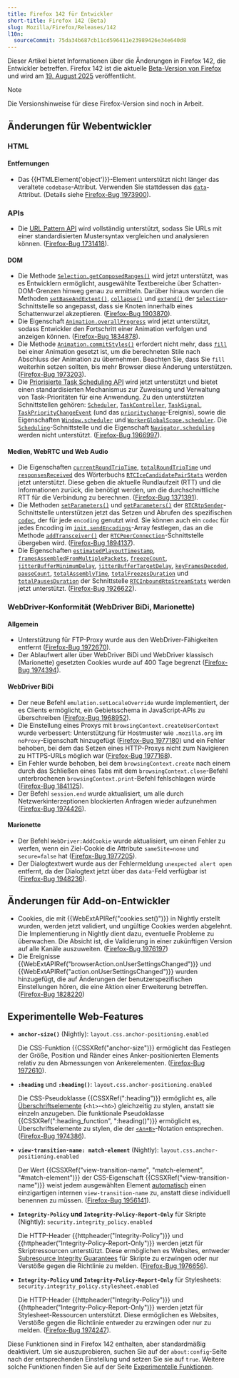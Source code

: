 ```yaml
---
title: Firefox 142 für Entwickler
short-title: Firefox 142 (Beta)
slug: Mozilla/Firefox/Releases/142
l10n:
  sourceCommit: 75da34b687cb11cd596411e23989426e34e640d8
---
```


Dieser Artikel bietet Informationen über die Änderungen in Firefox 142, die Entwickler betreffen.
Firefox 142 ist die aktuelle [Beta-Version von Firefox](https://www.firefox.com/en-US/channel/desktop/#beta) und wird am [19. August 2025](https://whattrainisitnow.com/release/?version=142) veröffentlicht.

> [!NOTE]
> Die Versionshinweise für diese Firefox-Version sind noch in Arbeit.

<!-- Autoren: Bitte kommentieren Sie alle Überschriften, für die Sie Notizen schreiben, aus -->

## Änderungen für Webentwickler

<!-- ### Entwicklerwerkzeuge -->

### HTML

<!-- Keine nennenswerten Änderungen. -->

#### Entfernungen

- Das {{HTMLElement('object')}}-Element unterstützt nicht länger das veraltete `codebase`-Attribut. Verwenden Sie stattdessen das [`data`](/de/docs/Web/HTML/Reference/Elements/object#data)-Attribut. (Details siehe [Firefox-Bug 1973900](https://bugzil.la/1973900)).

<!-- ### CSS -->

<!-- Keine nennenswerten Änderungen. -->

<!-- #### Entfernungen -->

<!-- ### JavaScript -->

<!-- Keine nennenswerten Änderungen. -->

<!-- #### Entfernungen -->

<!-- ### SVG -->

<!-- #### Entfernungen -->

<!-- ### HTTP -->

<!-- #### Entfernungen -->

<!-- ### Sicherheit -->

<!-- #### Entfernungen -->

### APIs

- Die [URL Pattern API](/de/docs/Web/API/URL_Pattern_API) wird vollständig unterstützt, sodass Sie URLs mit einer standardisierten Mustersyntax vergleichen und analysieren können. ([Firefox-Bug 1731418](https://bugzil.la/1731418)).

#### DOM

- Die Methode [`Selection.getComposedRanges()`](/de/docs/Web/API/Selection/getComposedRanges) wird jetzt unterstützt, was es Entwicklern ermöglicht, ausgewählte Textbereiche über Schatten-DOM-Grenzen hinweg genau zu ermitteln. Darüber hinaus wurden die Methoden [`setBaseAndExtent()`](/de/docs/Web/API/Selection/setBaseAndExtent), [`collapse()`](/de/docs/Web/API/Selection/collapse) und [`extend()`](/de/docs/Web/API/Selection/extend) der [`Selection`](/de/docs/Web/API/Selection)-Schnittstelle so angepasst, dass sie Knoten innerhalb eines Schattenwurzel akzeptieren. ([Firefox-Bug 1903870](https://bugzil.la/1903870)).
- Die Eigenschaft [`Animation.overallProgress`](/de/docs/Web/API/Animation/overallProgress) wird jetzt unterstützt, sodass Entwickler den Fortschritt einer Animation verfolgen und anzeigen können. ([Firefox-Bug 1834878](https://bugzil.la/1834878)).
- Die Methode [`Animation.commitStyles()`](/de/docs/Web/API/Animation/commitStyles) erfordert nicht mehr, dass [`fill`](/de/docs/Web/API/KeyframeEffect/KeyframeEffect#fill) bei einer Animation gesetzt ist, um die berechneten Stile nach Abschluss der Animation zu übernehmen. Beachten Sie, dass Sie `fill` weiterhin setzen sollten, bis mehr Browser diese Änderung unterstützen. ([Firefox-Bug 1973203](https://bugzil.la/1973203)).
- Die [Priorisierte Task Scheduling API](/de/docs/Web/API/Prioritized_Task_Scheduling_API) wird jetzt unterstützt und bietet einen standardisierten Mechanismus zur Zuweisung und Verwaltung von Task-Prioritäten für eine Anwendung.
  Zu den unterstützten Schnittstellen gehören: [`Scheduler`](/de/docs/Web/API/Scheduler), [`TaskController`](/de/docs/Web/API/TaskController), [`TaskSignal`](/de/docs/Web/API/TaskSignal), [`TaskPriorityChangeEvent`](/de/docs/Web/API/TaskPriorityChangeEvent) (und das [`prioritychange`](/de/docs/Web/API/TaskSignal/prioritychange_event)-Ereignis), sowie die Eigenschaften [`Window.scheduler`](/de/docs/Web/API/Window/scheduler) und [`WorkerGlobalScope.scheduler`](/de/docs/Web/API/WorkerGlobalScope/scheduler).
  Die [`Scheduling`](/de/docs/Web/API/Scheduling)-Schnittstelle und die Eigenschaft [`Navigator.scheduling`](/de/docs/Web/API/Navigator/scheduling) werden nicht unterstützt.
  ([Firefox-Bug 1966997](https://bugzil.la/1966997)).

#### Medien, WebRTC und Web Audio

- Die Eigenschaften [`currentRoundTripTime`](/de/docs/Web/API/RTCIceCandidatePairStats/currentRoundTripTime), [`totalRoundTripTime`](/de/docs/Web/API/RTCIceCandidatePairStats/totalRoundTripTime) und [`responsesReceived`](/de/docs/Web/API/RTCIceCandidatePairStats/responsesReceived) des Wörterbuchs [`RTCIceCandidatePairStats`](/de/docs/Web/API/RTCIceCandidatePairStats) werden jetzt unterstützt. Diese geben die aktuelle Rundlaufzeit (RTT) und die Informationen zurück, die benötigt werden, um die durchschnittliche RTT für die Verbindung zu berechnen. ([Firefox-Bug 1371391](https://bugzil.la/1371391)).
- Die Methoden [`setParameters()`](/de/docs/Web/API/RTCRtpSender/setParameters) und [`getParameters()`](/de/docs/Web/API/RTCRtpSender/getParameters) der [`RTCRtpSender`](/de/docs/Web/API/RTCRtpSender)-Schnittstelle unterstützen jetzt das Setzen und Abrufen des spezifischen [`codec`](/de/docs/Web/API/RTCRtpSender/setParameters#codecs), der für jede `encoding` genutzt wird.
  Sie können auch ein `codec` für jedes Encoding im [`init.sendEncodings`](/de/docs/Web/API/RTCPeerConnection/addTransceiver#sendencodings)-Array festlegen, das an die Methode [`addTransceiver()`](/de/docs/Web/API/RTCPeerConnection/addTransceiver) der [`RTCPeerConnection`](/de/docs/Web/API/RTCPeerConnection)-Schnittstelle übergeben wird. ([Firefox-Bug 1894137](https://bugzil.la/1894137)).
- Die Eigenschaften [`estimatedPlayoutTimestamp`](/de/docs/Web/API/RTCInboundRtpStreamStats/estimatedPlayoutTimestamp), [`framesAssembledFromMultiplePackets`](/de/docs/Web/API/RTCInboundRtpStreamStats/framesAssembledFromMultiplePackets), [`freezeCount`](/de/docs/Web/API/RTCInboundRtpStreamStats/freezeCount), [`jitterBufferMinimumDelay`](/de/docs/Web/API/RTCInboundRtpStreamStats/jitterBufferMinimumDelay), [`jitterBufferTargetDelay`](/de/docs/Web/API/RTCInboundRtpStreamStats/jitterBufferTargetDelay), [`keyFramesDecoded`](/de/docs/Web/API/RTCInboundRtpStreamStats/keyFramesDecoded), [`pauseCount`](/de/docs/Web/API/RTCInboundRtpStreamStats/pauseCount), [`totalAssemblyTime`](/de/docs/Web/API/RTCInboundRtpStreamStats/totalAssemblyTime), [`totalFreezesDuration`](/de/docs/Web/API/RTCInboundRtpStreamStats/totalFreezesDuration) und [`totalPausesDuration`](/de/docs/Web/API/RTCInboundRtpStreamStats/totalPausesDuration) der Schnittstelle [`RTCInboundRtpStreamStats`](/de/docs/Web/API/RTCInboundRtpStreamStats) werden jetzt unterstützt. ([Firefox-Bug 1926622](https://bugzil.la/1926622)).

<!-- #### Entfernungen -->

<!-- ### WebAssembly -->

<!-- #### Entfernungen -->

### WebDriver-Konformität (WebDriver BiDi, Marionette)

#### Allgemein

- Unterstützung für FTP-Proxy wurde aus den WebDriver-Fähigkeiten entfernt ([Firefox-Bug 1972670](https://bugzil.la/1972670)).
- Der Ablaufwert aller über WebDriver BiDi und WebDriver klassisch (Marionette) gesetzten Cookies wurde auf 400 Tage begrenzt ([Firefox-Bug 1974394](https://bugzil.la/1974394)).

#### WebDriver BiDi

- Der neue Befehl `emulation.setLocaleOverride` wurde implementiert, der es Clients ermöglicht, ein Gebietsschema in JavaScript-APIs zu überschreiben ([Firefox-Bug 1968952](https://bugzil.la/1968952)).
- Die Einstellung eines Proxys mit `browsingContext.createUserContext` wurde verbessert: Unterstützung für Hostmuster wie `.mozilla.org` im `noProxy`-Eigenschaft hinzugefügt ([Firefox-Bug 1977180](https://bugzil.la/1977180)) und ein Fehler behoben, bei dem das Setzen eines HTTP-Proxys nicht zum Navigieren zu HTTPS-URLs möglich war ([Firefox-Bug 1977168](https://bugzil.la/1977168)).
- Ein Fehler wurde behoben, bei dem `browsingContext.create` nach einem durch das Schließen eines Tabs mit dem `browsingContext.close`-Befehl unterbrochenen `browsingContext.print`-Befehl fehlschlagen würde ([Firefox-Bug 1841125](https://bugzil.la/1841125)).
- Der Befehl `session.end` wurde aktualisiert, um alle durch Netzwerkinterzeptionen blockierten Anfragen wieder aufzunehmen ([Firefox-Bug 1974426](https://bugzil.la/1974426)).

#### Marionette

- Der Befehl `WebDriver:AddCookie` wurde aktualisiert, um einen Fehler zu werfen, wenn ein Ziel-Cookie die Attribute `sameSite=none` und `secure=false` hat ([Firefox-Bug 1977205](https://bugzil.la/1977205)).
- Der Dialogtextwert wurde aus der Fehlermeldung `unexpected alert open` entfernt, da der Dialogtext jetzt über das `data`-Feld verfügbar ist ([Firefox-Bug 1948236](https://bugzil.la/1948236)).

## Änderungen für Add-on-Entwickler

- Cookies, die mit {{WebExtAPIRef("cookies.set()")}} in Nightly erstellt wurden, werden jetzt validiert, und ungültige Cookies werden abgelehnt. Die Implementierung in Nightly dient dazu, eventuelle Probleme zu überwachen. Die Absicht ist, die Validierung in einer zukünftigen Version auf alle Kanäle auszuweiten. ([Firefox-Bug 1976197](https://bugzil.la/1976197))
- Die Ereignisse {{WebExtAPIRef("browserAction.onUserSettingsChanged")}} und {{WebExtAPIRef("action.onUserSettingsChanged")}} wurden hinzugefügt, die auf Änderungen der benutzerspezifischen Einstellungen hören, die eine Aktion einer Erweiterung betreffen. ([Firefox-Bug 1828220](https://bugzil.la/1828220))

<!-- ### Entfernungen -->

<!-- ### Sonstiges -->

## Experimentelle Web-Features

- **`anchor-size()`** (Nightly): `layout.css.anchor-positioning.enabled`

  Die CSS-Funktion {{CSSXRef("anchor-size")}} ermöglicht das Festlegen der Größe, Position und Ränder eines Anker-positionierten Elements relativ zu den Abmessungen von Ankerelementen. ([Firefox-Bug 1972610](https://bugzil.la/1972610)).

- **`:heading`** und **`:heading()`**: `layout.css.anchor-positioning.enabled`

  Die CSS-Pseudoklasse {{CSSXRef(":heading")}} ermöglicht es, alle [Überschriftselemente](/de/docs/Web/HTML/Reference/Elements/Heading_Elements) (`<h1>`-`<h6>`) gleichzeitig zu stylen, anstatt sie einzeln anzugeben. Die funktionale Pseudoklasse {{CSSXRef(":heading_function", ":heading()")}} ermöglicht es, Überschriftselemente zu stylen, die der [`<An+B>`](/de/docs/Web/CSS/:heading_function#functional_notation)-Notation entsprechen. ([Firefox-Bug 1974386](https://bugzil.la/1974386)).

- **`view-transition-name: match-element`** (Nightly): `layout.css.anchor-positioning.enabled`

  Der Wert {{CSSXRef("view-transition-name", "match-element", "#match-element")}} der CSS-Eigenschaft {{CSSXRef("view-transition-name")}} weist jedem ausgewählten Element [automatisch](/de/docs/Web/CSS/view-transition-name#specifying_view-transition-name_values_automatically) einen einzigartigen internen `view-transition-name` zu, anstatt diese individuell benennen zu müssen. ([Firefox-Bug 1956141](https://bugzil.la/1956141)).

- **`Integrity-Policy` und `Integrity-Policy-Report-Only`** für Skripte (Nightly): `security.integrity_policy.enabled`

  Die HTTP-Header {{httpheader("Integrity-Policy")}} und {{httpheader("Integrity-Policy-Report-Only")}} werden jetzt für Skriptressourcen unterstützt. Diese ermöglichen es Websites, entweder [Subresource Integrity Guarantees](/de/docs/Web/Security/Subresource_Integrity) für Skripte zu erzwingen oder nur Verstöße gegen die Richtlinie zu melden.
  ([Firefox-Bug 1976656](https://bugzil.la/1976656)).

- **`Integrity-Policy` und `Integrity-Policy-Report-Only`** für Stylesheets: `security.integrity_policy.stylesheet.enabled`

  Die HTTP-Header {{httpheader("Integrity-Policy")}} und {{httpheader("Integrity-Policy-Report-Only")}} werden jetzt für Stylesheet-Ressourcen unterstützt. Diese ermöglichen es Websites, Verstöße gegen die Richtlinie entweder zu erzwingen oder nur zu melden.
  ([Firefox-Bug 1974247](https://bugzil.la/1974247)).

Diese Funktionen sind in Firefox 142 enthalten, aber standardmäßig deaktiviert.
Um sie auszuprobieren, suchen Sie auf der `about:config`-Seite nach der entsprechenden Einstellung und setzen Sie sie auf `true`.
Weitere solche Funktionen finden Sie auf der Seite [Experimentelle Funktionen](/de/docs/Mozilla/Firefox/Experimental_features).
